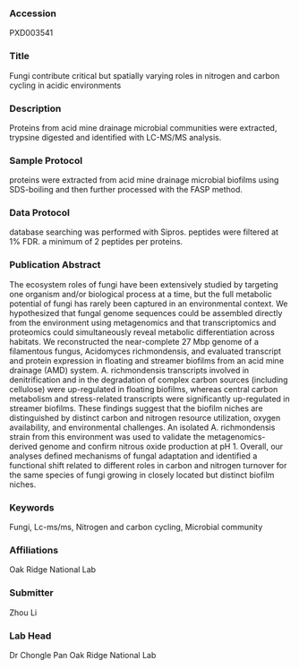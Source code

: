 ### Accession
PXD003541

### Title
Fungi contribute critical but spatially varying roles in nitrogen and carbon cycling in acidic environments

### Description
Proteins from acid mine drainage microbial communities were extracted, trypsine digested  and identified with LC-MS/MS analysis.

### Sample Protocol
proteins were extracted from acid mine drainage microbial biofilms using SDS-boiling and then further processed with the FASP method.

### Data Protocol
database searching was performed with Sipros. peptides were filtered at 1% FDR. a minimum of 2 peptides per proteins.

### Publication Abstract
The ecosystem roles of fungi have been extensively studied by targeting one organism and/or biological process at a time, but the full metabolic potential of fungi has rarely been captured in an environmental context. We hypothesized that fungal genome sequences could be assembled directly from the environment using metagenomics and that transcriptomics and proteomics could simultaneously reveal metabolic differentiation across habitats. We reconstructed the near-complete 27 Mbp genome of a filamentous fungus, Acidomyces richmondensis, and evaluated transcript and protein expression in floating and streamer biofilms from an acid mine drainage (AMD) system. A. richmondensis transcripts involved in denitrification and in the degradation of complex carbon sources (including cellulose) were up-regulated in floating biofilms, whereas central carbon metabolism and stress-related transcripts were significantly up-regulated in streamer biofilms. These findings suggest that the biofilm niches are distinguished by distinct carbon and nitrogen resource utilization, oxygen availability, and environmental challenges. An isolated A. richmondensis strain from this environment was used to validate the metagenomics-derived genome and confirm nitrous oxide production at pH 1. Overall, our analyses defined mechanisms of fungal adaptation and identified a functional shift related to different roles in carbon and nitrogen turnover for the same species of fungi growing in closely located but distinct biofilm niches.

### Keywords
Fungi, Lc-ms/ms, Nitrogen and carbon cycling, Microbial community

### Affiliations
Oak Ridge National Lab

### Submitter
Zhou Li

### Lab Head
Dr Chongle Pan
Oak Ridge National Lab


